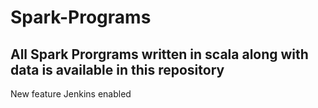 # Spark-Programs
## All Spark Prorgrams written in scala along with data is available in this repository 
New feature
Jenkins enabled
